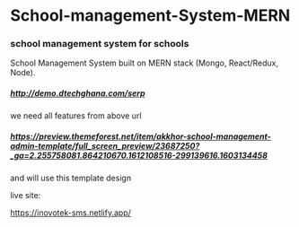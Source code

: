 # School-management-System-MERN

### school management system for schools

School Management System built on MERN stack (Mongo, React/Redux, Node).

##### http://demo.dtechghana.com/serp

we need all features from above url

##### https://preview.themeforest.net/item/akkhor-school-management-admin-template/full_screen_preview/23687250?_ga=2.255758081.864210670.1612108516-299139616.1603134458

and will use this template design

live site:

https://inovotek-sms.netlify.app/
